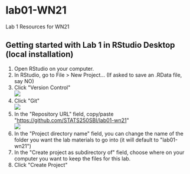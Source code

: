 # lab01-WN21
Lab 1 Resources for WN21

## Getting started with Lab 1 in RStudio Desktop (local installation)
1. Open RStudio on your computer.
1. In RStudio, go to File > New Project... (If asked to save an .RData file, say NO)
1. Click "Version Control" <br /> ![](http://www.rstudio.com/images/docs/projects_new.png)
1. Click "Git" <br /> ![](images/rstudio-project-git.jpg)
1. In the "Repository URL" field, copy/paste "https://github.com/STATS250SBI/lab01-wn21" <br /> ![](images/rstudio-project-git-clone.jpg)
1. In the "Project directory name" field, you can change the name of the folder you want the lab materials to go into (it will default to "lab01-wn21")
1. In the "Create project as subdirectory of" field, choose where on your computer you want to keep the files for this lab.
1. Click "Create Project"
